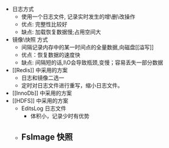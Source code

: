- 日志方式
	- 使用一个日志文件, 记录实时发生的增\删\改操作
	- 优点: 完整性比较好
	- 缺点: 加载恢复数据慢;占用空间大
- 镜像\快照 方式
	- 间隔记录内存中的某一时间点的全量数据,向磁盘[[溢写]]
	- 优点：恢复数据的速度快
	- 缺点: 间隔短的话,I\O会导致瓶颈,变慢；容易丢失一部分数据
- [[Redis]] 中采用的方案
	- 日志和镜像二选一
	- 定时对日志文件进行重写，缩小日志文件。
- [[InnoDb]] 中采用的方案
- [[HDFS]] 中采用的方案
	- EditsLog 日志文件
		- 体积小，记录少时有优势
	- FsImage 快照
		-